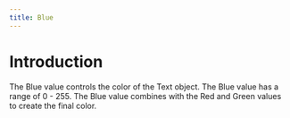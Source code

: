```yaml
---
title: Blue
---
```


# Introduction

The Blue value controls the color of the Text object. The Blue value has a range of 0 - 255. The Blue value combines with the Red and Green values to create the final color.

